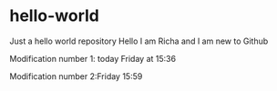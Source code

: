 # hello-world

Just a hello world repository
Hello I am Richa and I am new to Github

Modification number 1: today Friday at 15:36

Modification number 2:Friday 15:59
